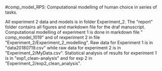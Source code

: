 #comp_model_RPS: Computational modelling of human choice in series of tasks.

All experiment 2 data and models is in folder Experiment_2. The "report" folder contains all figures and markdown file for the draf manuscript. 
Computational modelling of experiment 1 is done in markdown file " comp_model_1019" and of rexperiment 2 in file "Experiment_2/Experiment_2_modelling". 
Raw data for Experiment 1 is in "data20180719.csv" while raw data for experiment 2 is in "Experiment_2/MyData.csv".
Statistical analysis of results for experiment 1 is in "exp1_clean-analysis" and for exp 2 in "Experiment_2/exp2_clean_analysis".

